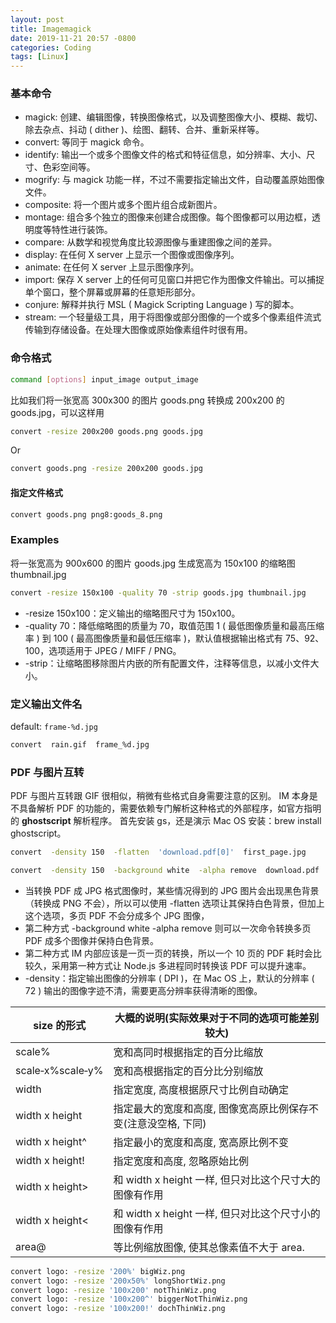 ```yaml
---
layout: post
title: Imagemagick
date: 2019-11-21 20:57 -0800
categories: Coding
tags: [Linux]
---
```


### 基本命令

- magick: 创建、编辑图像，转换图像格式，以及调整图像大小、模糊、裁切、除去杂点、抖动 ( dither )、绘图、翻转、合并、重新采样等。
- convert: 等同于 magick 命令。
- identify: 输出一个或多个图像文件的格式和特征信息，如分辨率、大小、尺寸、色彩空间等。
- mogrify: 与 magick 功能一样，不过不需要指定输出文件，自动覆盖原始图像文件。
- composite: 将一个图片或多个图片组合成新图片。
- montage: 组合多个独立的图像来创建合成图像。每个图像都可以用边框，透明度等特性进行装饰。
- compare: 从数学和视觉角度比较源图像与重建图像之间的差异。
- display: 在任何 X server 上显示一个图像或图像序列。
- animate: 在任何 X server 上显示图像序列。
- import: 保存 X server 上的任何可见窗口并把它作为图像文件输出。可以捕捉单个窗口，整个屏幕或屏幕的任意矩形部分。
- conjure: 解释并执行 MSL ( Magick Scripting Language ) 写的脚本。
- stream: 一个轻量级工具，用于将图像或部分图像的一个或多个像素组件流式传输到存储设备。在处理大图像或原始像素组件时很有用。

### 命令格式

```bash
command [options] input_image output_image
```

比如我们将一张宽高 300x300 的图片 goods.png 转换成 200x200 的goods.jpg，可以这样用

```bash
convert -resize 200x200 goods.png goods.jpg
```

Or

```bash
convert goods.png -resize 200x200 goods.jpg
```

#### 指定文件格式
```bash
convert goods.png png8:goods_8.png
```

### Examples

将一张宽高为 900x600 的图片 goods.jpg 生成宽高为 150x100 的缩略图 thumbnail.jpg

```bash
convert -resize 150x100 -quality 70 -strip goods.jpg thumbnail.jpg
```

- -resize 150x100：定义输出的缩略图尺寸为 150x100。
- -quality 70：降低缩略图的质量为 70，取值范围 1 ( 最低图像质量和最高压缩率 ) 到 100 ( 最高图像质量和最低压缩率 )，默认值根据输出格式有 75、92、100，选项适用于 JPEG / MIFF / PNG。
- -strip：让缩略图移除图片内嵌的所有配置文件，注释等信息，以减小文件大小。


### 定义输出文件名

default: `frame-%d.jpg`
```bash
convert  rain.gif  frame_%d.jpg
```


### PDF 与图片互转

PDF 与图片互转跟 GIF 很相似，稍微有些格式自身需要注意的区别。
IM 本身是不具备解析 PDF 的功能的，需要依赖专门解析这种格式的外部程序，如官方指明的 **ghostscript** 解析程序。
首先安装 gs，还是演示 Mac OS 安装：brew install ghostscript。


```bash
convert  -density 150  -flatten  'download.pdf[0]'  first_page.jpg
```

```bash
convert  -density 150  -background white  -alpha remove  download.pdf  download.jpg
```


- 当转换 PDF 成 JPG 格式图像时，某些情况得到的 JPG 图片会出现黑色背景（转换成 PNG 不会），所以可以使用 -flatten 选项让其保持白色背景，但加上这个选项，多页 PDF 不会分成多个 JPG 图像，
- 第二种方式 -background white -alpha remove 则可以一次命令转换多页 PDF 成多个图像并保持白色背景。
- 第二种方式 IM 内部应该是一页一页的转换，所以一个 10 页的 PDF 耗时会比较久，采用第一种方式让 Node.js 多进程同时转换该 PDF 可以提升速率。
- -density：指定输出图像的分辨率 ( DPI )，在 Mac OS 上，默认的分辨率 ( 72 ) 输出的图像字迹不清，需要更高分辨率获得清晰的图像。


|size 的形式|大概的说明(实际效果对于不同的选项可能差别较大)|
|---|---|
|scale%|宽和高同时根据指定的百分比缩放|
|scale‑x%scale‑y%|宽和高根据指定的百分比分别缩放|
|width|指定宽度, 高度根据原尺寸比例自动确定|
|width x height|指定最大的宽度和高度, 图像宽高原比例保存不变(注意没空格, 下同)|
|width x height^|指定最小的宽度和高度, 宽高原比例不变|
|width x height!|指定宽度和高度, 忽略原始比例|
|width x height>|和 width x height 一样, 但只对比这个尺寸大的图像有作用|
|width x height<|和 width x height 一样, 但只对比这个尺寸小的图像有作用|
|area@|等比例缩放图像, 使其总像素值不大于 area.|


```bash
convert logo: -resize '200%' bigWiz.png
convert logo: -resize '200x50%' longShortWiz.png
convert logo: -resize '100x200' notThinWiz.png
convert logo: -resize '100x200^' biggerNotThinWiz.png
convert logo: -resize '100x200!' dochThinWiz.png
```
